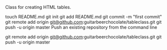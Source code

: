 Class for creating HTML tables.

touch README.md
git init
git add README.md
git commit -m "first commit"
git remote add origin git@github.com:guitarbeerchocolate/tableclass.git
git push -u origin master
Push an existing repository from the command line

git remote add origin git@github.com:guitarbeerchocolate/tableclass.git
git push -u origin master